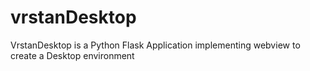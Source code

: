 # vrstanDesktop
VrstanDesktop is a Python Flask Application implementing webview to create a Desktop environment  
